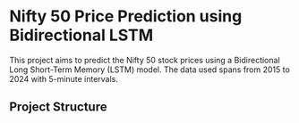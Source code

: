 # Nifty 50 Price Prediction using Bidirectional LSTM

This project aims to predict the Nifty 50 stock prices using a Bidirectional Long Short-Term Memory (LSTM) model. The data used spans from 2015 to 2024 with 5-minute intervals.

## Project Structure

